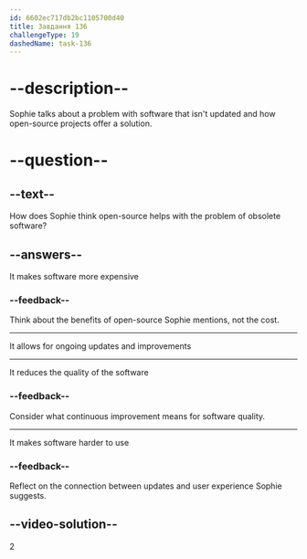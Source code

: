```yaml
---
id: 6602ec717db2bc1105700d40
title: Завдання 136
challengeType: 19
dashedName: task-136
---
```


<!--
AUDIO REFERENCE:
Sophie: Also, when software becomes obsolete because it's no longer maintained, there isn't much you can do to save it. With open source, there's always a chance for continuous improvement.
-->

# --description--

Sophie talks about a problem with software that isn't updated and how open-source projects offer a solution.

# --question--

## --text--

How does Sophie think open-source helps with the problem of obsolete software?

## --answers--

It makes software more expensive

### --feedback--

Think about the benefits of open-source Sophie mentions, not the cost.

---

It allows for ongoing updates and improvements

---

It reduces the quality of the software

### --feedback--

Consider what continuous improvement means for software quality.

---

It makes software harder to use

### --feedback--

Reflect on the connection between updates and user experience Sophie suggests.

## --video-solution--

2
